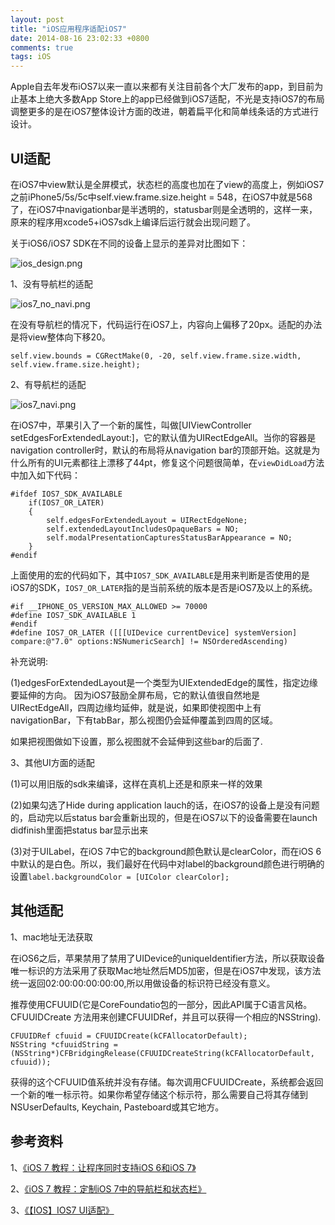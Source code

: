 ```yaml
---
layout: post
title: "iOS应用程序适配iOS7"
date: 2014-08-16 23:02:33 +0800
comments: true
tags: iOS
---
```


Apple自去年发布iOS7以来一直以来都有关注目前各个大厂发布的app，到目前为止基本上绝大多数App Store上的app已经做到iOS7适配，不光是支持iOS7的布局调整更多的是在iOS7整体设计方面的改进，朝着扁平化和简单线条话的方式进行设计。

## UI适配

  在iOS7中view默认是全屏模式，状态栏的高度也加在了view的高度上，例如iOS7之前iPhone5/5s/5c中self.view.frame.size.height = 548，在iOS7中就是568了，在iOS7中navigationbar是半透明的，statusbar则是全透明的，这样一来，原来的程序用xcode5+iOS7sdk上编译后运行就会出现问题了。
  
  关于iOS6/iOS7 SDK在不同的设备上显示的差异对比图如下：
  
  ![ios_design.png](/images/ios7_adapt/ios_design.png)

1、没有导航栏的适配

![ios7_no_navi.png](/images/ios7_adapt/ios7_no_navi.png)

在没有导航栏的情况下，代码运行在iOS7上，内容向上偏移了20px。适配的办法是将view整体向下移20。
```
self.view.bounds = CGRectMake(0, -20, self.view.frame.size.width, self.view.frame.size.height);
```

2、有导航栏的适配

![ios7_navi.png](/images/ios7_adapt/ios7_navi.png)

在iOS7中，苹果引入了一个新的属性，叫做[UIViewController setEdgesForExtendedLayout:]，它的默认值为UIRectEdgeAll。当你的容器是navigation controller时，默认的布局将从navigation bar的顶部开始。这就是为什么所有的UI元素都往上漂移了44pt，修复这个问题很简单，在`viewDidLoad`方法中加入如下代码：

```
#ifdef IOS7_SDK_AVAILABLE
    if(IOS7_OR_LATER)
    {
        self.edgesForExtendedLayout = UIRectEdgeNone;
        self.extendedLayoutIncludesOpaqueBars = NO;
        self.modalPresentationCapturesStatusBarAppearance = NO;
    }
#endif
```

上面使用的宏的代码如下，其中`IOS7_SDK_AVAILABLE`是用来判断是否使用的是iOS7的SDK，`IOS7_OR_LATER`指的是当前系统的版本是否是iOS7及以上的系统。

```
#if __IPHONE_OS_VERSION_MAX_ALLOWED >= 70000
#define IOS7_SDK_AVAILABLE 1
#endif
#define IOS7_OR_LATER ([[[UIDevice currentDevice] systemVersion] compare:@"7.0" options:NSNumericSearch] != NSOrderedAscending)
```

补充说明:

(1)edgesForExtendedLayout是一个类型为UIExtendedEdge的属性，指定边缘要延伸的方向。 因为iOS7鼓励全屏布局，它的默认值很自然地是UIRectEdgeAll，四周边缘均延伸，就是说，如果即使视图中上有navigationBar，下有tabBar，那么视图仍会延伸覆盖到四周的区域。

如果把视图做如下设置，那么视图就不会延伸到这些bar的后面了.

3、其他UI方面的适配

(1)可以用旧版的sdk来编译，这样在真机上还是和原来一样的效果

(2)如果勾选了Hide during application lauch的话，在iOS7的设备上是没有问题的，启动完以后status bar会重新出现的，但是在iOS7以下的设备需要在launch didfinish里面把status bar显示出来

(3)对于UILabel，在iOS 7中它的background颜色默认是clearColor，而在iOS 6中默认的是白色。所以，我们最好在代码中对label的background颜色进行明确的设置`label.backgroundColor = [UIColor clearColor];`

## 其他适配

1、mac地址无法获取

  在iOS6之后，苹果禁用了禁用了UIDevice的uniqueIdentifier方法，所以获取设备唯一标识的方法采用了获取Mac地址然后MD5加密，但是在iOS7中发现，该方法统一返回02:00:00:00:00:00,所以用做设备的标识符已经没有意义。
  
  推荐使用CFUUID(它是CoreFoundatio包的一部分，因此API属于C语言风格。CFUUIDCreate 方法用来创建CFUUIDRef，并且可以获得一个相应的NSString).
  
  ```
  CFUUIDRef cfuuid = CFUUIDCreate(kCFAllocatorDefault);
NSString *cfuuidString = (NSString*)CFBridgingRelease(CFUUIDCreateString(kCFAllocatorDefault, cfuuid));
  ```
  获得的这个CFUUID值系统并没有存储。每次调用CFUUIDCreate，系统都会返回一个新的唯一标示符。如果你希望存储这个标示符，那么需要自己将其存储到NSUserDefaults, Keychain, Pasteboard或其它地方。

## 参考资料

1、[《iOS 7 教程：让程序同时支持iOS 6和iOS 7》](http://beyondvincent.com/blog/2013/11/19/122-working-with-ios-6-and-7/)

2、[《iOS 7 教程：定制iOS 7中的导航栏和状态栏》](http://beyondvincent.com/blog/2013/11/03/120-customize-navigation-status-bar-ios-7/)

3、[《【IOS】IOS7 UI适配》](http://blog.csdn.net/toss156/article/details/11843873)